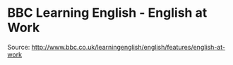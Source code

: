# BBC Learning English - English at Work
Source: http://www.bbc.co.uk/learningenglish/english/features/english-at-work
